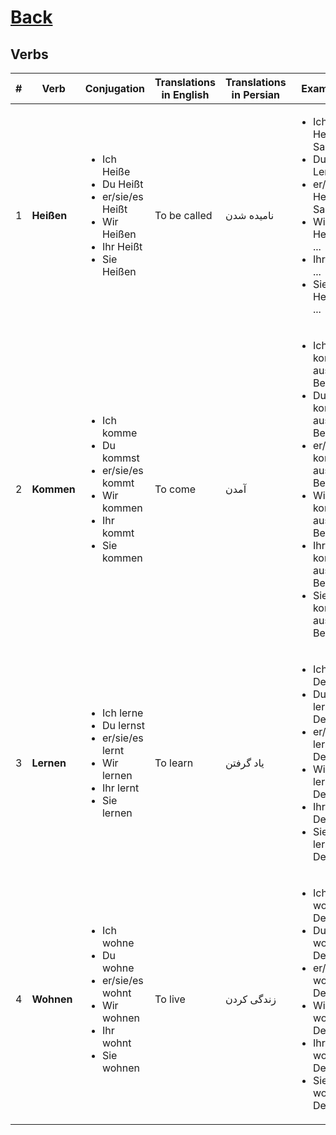 # [Back](../README.md)

## Verbs
<table>
 <thead>
  <tr>
   <th>#</th>
   <th>Verb</th>
   <th>Conjugation</th>
   <th>Translations in English</th>
   <th>Translations in Persian</th>
   <th>Examples</th>
  </tr>
 </thead>
 <tbody>
  <tr>
   <td>1</td>
   <td><strong>Heißen</strong></td>
   <td>
    <ul>
     <li>Ich Heiße</li>
     <li>Du Heißt</li>
     <li>er/sie/es Heißt</li>
     <li>Wir Heißen</li>
     <li>Ihr Heißt</li>
     <li>Sie Heißen</li>
    </ul>
   </td>
   <td>To be called</td>
   <td>نامیده شدن</td>
   <td>
    <ul>
     <li>Ich Heiße Saeed</li>
     <li>Du Heißt Lena</li>
     <li>er/sie/es Heißt Sarah</li>
     <li>Wir Heißen ...</li>
     <li>Ihr Heißt ...</li>
     <li>Sie Heißen ...</li>
    </ul>
   </td>
  </tr>
  <tr>
   <td>2</td>
   <td><strong>Kommen</strong></td>
   <td>
    <ul>
     <li>Ich komme</li>
     <li>Du kommst</li>
     <li>er/sie/es kommt</li>
     <li>Wir kommen</li>
     <li>Ihr kommt</li>
     <li>Sie kommen</li>
    </ul>
   </td>
   <td>To come</td>
   <td>آمدن</td>
   <td>
    <ul>
     <li>Ich komme aus Berlin</li>
     <li>Du kommst aus Berlin</li>
     <li>er/sie/es kommt aus Berlin</li>
     <li>Wir kommen aus Berlin</li>
     <li>Ihr kommt aus Berlin</li>
     <li>Sie kommen aus Berlin</li>
    </ul>
   </td>
  </tr>
  <tr>
   <td>3</td>
   <td><strong>Lernen</strong></td>
   <td>
    <ul>
     <li>Ich lerne</li>
     <li>Du lernst</li>
     <li>er/sie/es lernt</li>
     <li>Wir lernen</li>
     <li>Ihr lernt</li>
     <li>Sie lernen</li>
    </ul>
   </td>
   <td>To learn</td>
   <td>یاد گرفتن</td>
   <td>
    <ul>
     <li>Ich lerne Deutsch</li>
     <li>Du lernst Deutsch</li>
     <li>er/sie/es lernt Deutsch</li>
     <li>Wir lernen Deutsch</li>
     <li>Ihr lernt Deutsch</li>
     <li>Sie lernen Deutsch</li>
    </ul>
   </td>
  </tr>
  <tr>
     <td>4</td>
     <td><strong>Wohnen</strong></td>
     <td>
      <ul>
       <li>Ich wohne</li>
       <li>Du wohne</li>
       <li>er/sie/es wohnt</li>
       <li>Wir wohnen</li>
       <li>Ihr wohnt</li>
       <li>Sie wohnen</li>
      </ul>
     </td>
     <td>To live</td>
     <td>زندگی کردن</td>
     <td>
      <ul>
       <li>Ich wohne Deutsch</li>
       <li>Du wohnst Deutsch</li>
       <li>er/sie/es wohnt Deutsch</li>
       <li>Wir wohnen Deutsch</li>
       <li>Ihr wohnt Deutsch</li>
       <li>Sie wohnen Deutsch</li>
      </ul>
     </td>
    </tr>
  
 </tbody>
</table>
